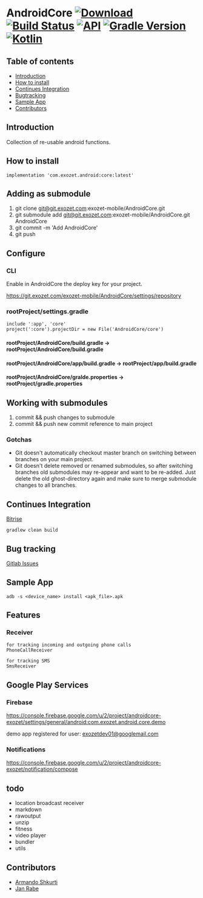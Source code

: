 # AndroidCore [ ![Download](https://api.bintray.com/packages/exozetag/maven/AndroidCore/images/download.svg) ](https://bintray.com/exozetag/maven/AndroidCore/_latestVersion) [![Build Status](https://www.bitrise.io/app/e1099372511a9a9d/status.svg?token=TucfQB9b6iAGlA8faY4F0w&branch=master)](https://www.bitrise.io/app/e1099372511a9a9d) [![API](https://img.shields.io/badge/API-15%2B-brightgreen.svg?style=flat)](https://android-arsenal.com/api?level=15) [![Gradle Version](https://img.shields.io/badge/gradle-4.5-green.svg)](https://docs.gradle.org/current/release-notes) [![Kotlin](https://img.shields.io/badge/kotlin-1.2.21-green.svg)](https://kotlinlang.org/)
## Table of contents
* [Introduction](#introduction)
* [How to install](#how-to-install)
* [Continues Integration](#continues-integration)
* [Bugtracking](#bugtracking)
* [Sample App](#Sample-App)
* [Contributors](#Contributors)

## Introduction

Collection of re-usable android functions.

## How to install

    implementation 'com.exozet.android:core:latest'
    
## Adding as submodule

1) git clone git@git.exozet.com:exozet-mobile/AndroidCore.git
2) git submodule add git@git.exozet.com:exozet-mobile/AndroidCore.git AndroidCore
3) git commit -m 'Add AndroidCore'
4) git push

## Configure

### CLI

Enable in AndroidCore the deploy key for your project.

https://git.exozet.com/exozet-mobile/AndroidCore/settings/repository

### rootProject/settings.gradle

    include ':app', 'core'
    project(':core').projectDir = new File('AndroidCore/core')
    
#### rootProject/AndroidCore/build.gradle -> rootProject/AndroidCore/build.gradle    

#### rootProject/AndroidCore/app/build.gradle -> rootProject/app/build.gradle

#### rootProject/AndroidCore/gralde.properties -> rootProject/gradle.properties

## Working with submodules

1) commit && push changes to submodule
2) commit && push new commit reference to main project

### Gotchas

- Git doesn't automatically checkout master branch on switching between branches on your main project.
- Git doesn't delete removed or renamed submodules, so after switching branches old submodules may re-appear and want to be re-added. Just delete the old ghost-directory again and make sure to merge submodule changes to all branches.

## Continues Integration

[Bitrise](https://www.bitrise.io/app/e1099372511a9a9d#/builds)

    gradlew clean build

## Bug tracking

[Gitlab Issues](https://git.exozet.com/exozet-mobile/AndroidCore/issues)

## Sample App

    adb -s <device_name> install <apk_file>.apk

## Features

### Receiver

    for tracking incoming and outgoing phone calls
    PhoneCallReceiver

    for tracking SMS
    SmsReceiver


## Google Play Services

### Firebase

https://console.firebase.google.com/u/2/project/androidcore-exozet/settings/general/android:com.exozet.android.core.demo

demo app registered for
user: exozetdev01@googlemail.com

### Notifications

https://console.firebase.google.com/u/2/project/androidcore-exozet/notification/compose

## todo

- location broadcast receiver
- markdown
- rawoutput
- unzip
- fitness
- video player
- bundler
- utils

## Contributors

* [Armando Shkurti](mailto:armando.shkurti@exozet.com)
* [Jan Rabe](mailto:jan.rabe@exozet.com)